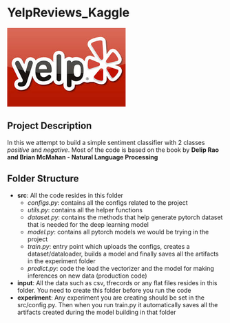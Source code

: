# YelpReviews_Kaggle
![Yelp Reviews](Yelp.jpeg)

## Project Description
In this we attempt to build a simple sentiment classifier with 2 classes *positive* and *negative*. Most of the code is based on the book by **Delip Rao and Brian McMahan - Natural Language Processing**

## Folder Structure
- **src**: All the code resides in this folder
  -  *configs.py*: contains all the configs related to the project
  -  *utils.py*: contains all the helper functions
  -  *dataset.py*: contains the methods that help generate pytorch dataset that is needed for the deep learning model
  -  *model.py*: contains all pytorch models we would be trying in the project
  -  *train.py*: entry point which uploads the configs, creates a dataset/dataloader, builds a model and finally saves all the artifacts in the experiment folder
  -  *predict.py*: code the load the vectorizer and the model for making inferences on new data (production code)
- **input**: All the data such as csv, tfrecords or any flat files resides in this folder. You need to create this folder before you run the code
- **experiment**: Any experiment you are creating should be set in the src/config.py. Then when you run train.py it automatically saves all the artifacts created during the model building in that folder
